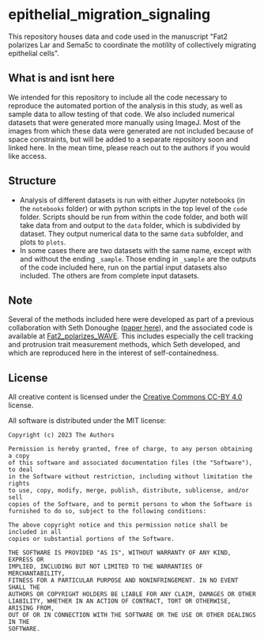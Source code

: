 # epithelial_migration_signaling
This repository houses data and code used in the manuscript "Fat2 polarizes Lar and Sema5c to coordinate the motility of collectively migrating epithelial cells".

## What is and isnt here
We intended for this repository to include all the code necessary to reproduce the automated portion of the analysis in this study, as well as sample data to allow testing of that code. We also included numerical datasets that were generated more manually using ImageJ. Most of the images from which these data were generated are not included because of space constraints, but will be added to a separate repository soon and linked here. In the mean time, please reach out to the authors if you would like access.

## Structure
* Analysis of different datasets is run with either Jupyter notebooks (in the `notebooks` folder) or with python scripts in the top level of the `code` folder. Scripts should be run from within the code folder, and both will take data from and output to the `data` folder, which is subdivided by dataset. They output numerical data to the same `data` subfolder, and plots to `plots`.
* In some cases there are two datasets with the same name, except with and without the ending `_sample`. Those ending in `_sample` are the outputs of the code included here, run on the partial input datasets also included. The others are from complete input datasets.

## Note
Several of the methods included here were developed as part of a previous collaboration with Seth Donoughe ([paper here](https://doi.org/10.7554/eLife.78343)), and the associated code is available at [Fat2_polarizes_WAVE](https://github.com/a9w/Fat2_polarizes_WAVE). This includes especially the cell tracking and protrusion trait measurement methods, which Seth developed, and which are reproduced here in the interest of self-containedness.



## License
All creative content is licensed under the [Creative Commons CC-BY 4.0](https://creativecommons.org/licenses/by/4.0/) license.

All software is distributed under the MIT license:

```
Copyright (c) 2023 The Authors

Permission is hereby granted, free of charge, to any person obtaining a copy
of this software and associated documentation files (the "Software"), to deal
in the Software without restriction, including without limitation the rights
to use, copy, modify, merge, publish, distribute, sublicense, and/or sell
copies of the Software, and to permit persons to whom the Software is
furnished to do so, subject to the following conditions:

The above copyright notice and this permission notice shall be included in all
copies or substantial portions of the Software.

THE SOFTWARE IS PROVIDED "AS IS", WITHOUT WARRANTY OF ANY KIND, EXPRESS OR
IMPLIED, INCLUDING BUT NOT LIMITED TO THE WARRANTIES OF MERCHANTABILITY,
FITNESS FOR A PARTICULAR PURPOSE AND NONINFRINGEMENT. IN NO EVENT SHALL THE
AUTHORS OR COPYRIGHT HOLDERS BE LIABLE FOR ANY CLAIM, DAMAGES OR OTHER
LIABILITY, WHETHER IN AN ACTION OF CONTRACT, TORT OR OTHERWISE, ARISING FROM,
OUT OF OR IN CONNECTION WITH THE SOFTWARE OR THE USE OR OTHER DEALINGS IN THE
SOFTWARE.
```
